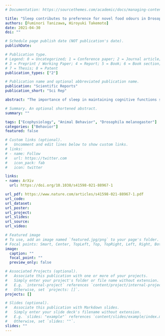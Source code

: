 ```yaml
---
# Documentation: https://sourcethemes.com/academic/docs/managing-content/

title: "Sleep contributes to preference for novel food odours in Drosophila melanogaster"
authors: [Fuminori Tanizawa, Hiroyuki Takemoto]
date: 2021-04-30
doi: ""

# Schedule page publish date (NOT publication's date).
publishDate: 

# Publication type.
# Legend: 0 = Uncategorized; 1 = Conference paper; 2 = Journal article;
# 3 = Preprint / Working Paper; 4 = Report; 5 = Book; 6 = Book section;
# 7 = Thesis; 8 = Patent
publication_types: ["2"]

# Publication name and optional abbreviated publication name.
publication: "Scientific Reports"
publication_short: "Sci Rep"

abstract: "The importance of sleep in maintaining cognitive functions such as learning and memory has been reported in both vertebrates and invertebrates. Previous studies demonstrated that sleep deprivation impaired the olfactory memory retention of fruit flies as described in the classical conditioning paradigm. Here, we show that sleep deprivation leads to a preference for the odours of the rearing environment in Drosophila melanogaster. Flies whose sleep had been disturbed with periodic rotation stimuli during night-time preferred apple cider vinegar (ACV) to broth, while this preference was lower in flies without sleep deprivation and those rotated during daytime. Experiments using single odours showed an increase in responses to ACV due to sleep deprivation. These results suggest that sleep functions in food odour preference. Flies grown on medium supplemented with ACV showed greater preference for ACV, and those grown with broth supplementation showed a greater preference for broth under sleep-deprived conditions. These results suggest that flies with night-time sleep deprivation become attached to the environment on which they have developed, and that sleep contributes to preference for novel food odours. This study offers an approach to investigating the interaction between sleep and neural disorders concerning cognitive deficits towards novel stimuli."

# Summary. An optional shortened abstract.
summary: ""

tags: ["Ecophysiology", "Animal Behavior", "Drosophila melanogaster"]
categories: ["Behavior"]
featured: false

# Custom links (optional).
#   Uncomment and edit lines below to show custom links.
# links:
# - name: Follow
#   url: https://twitter.com
#   icon_pack: fab
#   icon: twitter

links:
- name: ArXiv
  url: https://doi.org/10.1038/s41598-021-88967-1

url_pdf: https://www.nature.com/articles/s41598-021-88967-1.pdf
url_code:
url_dataset:
url_poster:
url_project:
url_slides:
url_source:
url_video:

# Featured image
# To use, add an image named `featured.jpg/png` to your page's folder. 
# Focal points: Smart, Center, TopLeft, Top, TopRight, Left, Right, BottomLeft, Bottom, BottomRight.
image:
  caption: ""
  focal_point: ""
  preview_only: false

# Associated Projects (optional).
#   Associate this publication with one or more of your projects.
#   Simply enter your project's folder or file name without extension.
#   E.g. `internal-project` references `content/project/internal-project/index.md`.
#   Otherwise, set `projects: []`.
projects: []

# Slides (optional).
#   Associate this publication with Markdown slides.
#   Simply enter your slide deck's filename without extension.
#   E.g. `slides: "example"` references `content/slides/example/index.md`.
#   Otherwise, set `slides: ""`.
slides: ""
---
```

